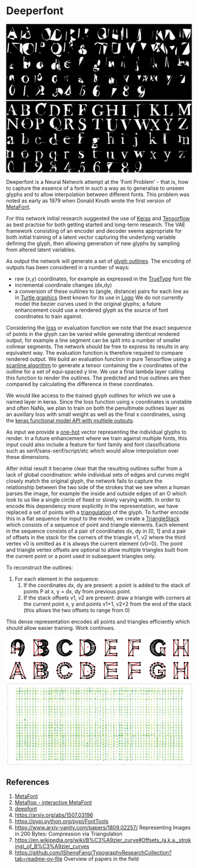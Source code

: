 # Deeperfont

![deep1](png/deep1.png)
![deep100](png/deep100.png)

Deeperfont is a Neural Network attempt at the 'Font Problem' - that is, how to capture the essence of a font in such a way as to generalise to unseen glyphs and to allow interpolation between different fonts.  This problem was noted as early as 1979 when Donald Knuth wrote the first version of [MetaFont](https://en.wikipedia.org/wiki/Metafont).

For this network initial research suggested the use of [Keras](https://keras.io/) and [Tensorflow](https://www.tensorflow.org/) as best practise for both getting started and long-term research.  The VAE framework consisting of an encoder and decoder seems appropriate for both initial training of a latent vector capturing the underlying variable defining the glyph, then allowing generation of new glyphs by sampling from altered latent variables.

As output the network will generate a set of [glyph outlines](https://en.wikipedia.org/wiki/Glyph).  The encoding of outputs has been considered in a number of ways: 
* raw (x,y) coordinates, for example as expressed in the [TrueType](https://en.wikipedia.org/wiki/TrueType) font file
* incremental coordinate changes (dx,dy)
* a conversion of these outlines to (angle, distance) pairs for each line as in [Turtle graphics](https://en.wikipedia.org/wiki/Turtle_graphics) (best known for its  use in [Logo](https://en.wikipedia.org/wiki/Logo_(programming_language).)  We do not currently model the bezier curves used in the original glyphs; a future enhancement could use a rendered glyph as the source of font coordinates to train against.

Considering the [loss](https://en.wikipedia.org/wiki/Loss_function) or evaluation function we note that the exact sequence of points in the glyph can be varied while generating identical rendered output, for example a line segment can be split into a number of smaller colinear segments.  The network should be free to express its results in any equivalent way.  The evaluation function is therefore required to compare rendered output.  We build an evaluation function in pure Tensorflow using a [scanline algorithm](https://en.wikipedia.org/wiki/Scanline_rendering) to generate a tensor containing the x coordinates of the outline for a set of equi-spaced y line. We use a final lambda layer calling this function to render the outlines.  The predicted and true outlines are then compared by calculating the difference in these coordinates.

We would like access to the trained glyph outlines for which we use a named layer in keras.  Since the loss function using x coordinates is unstable and often NaNs, we plan to train on both the penultimate outlines layer as an auxillary loss with small weight as well as the final x coordinates, using the [keras functional model API with multiple outputs](https://keras.io/getting-started/functional-api-guide/#multi-input-and-multi-output-models).

As input we provide a [one-hot](https://en.wikipedia.org/wiki/One-hot) vector representing the individual glyphs to render.  In a future enhancement where we train against multiple fonts, this input could also include a feature for font family and font classifications such as serif/sans-serif/script/etc which would allow interpolation over these dimensions.

After initial result it became clear that the resulting outlines suffer from a lack of global coordination: while individual sets of edges and curves might closely match the original glyph, the network fails to capture the relationship between the two side of the strokes that we see when a human parses the image, for example the inside and outside edges of an O which look to us like a single circle of fixed or slowly varying width.  In order to encode this dependency more explicitly in the representation, we have replaced a set of points with a [triangulation](deeperfont_tri_data_preparation.ipynb) of the glyph.  To further encode this in a flat sequence for input to the model, we create a [TriangleStack](TriangleStack.py) which consists of a sequence of point and triangle elements. Each element in the sequence consists of a pair of coordinates dx, dy in [0, 1]  and a pair of offsets in the stack for the corners of the triangle v1, v2 where the third vertex v0 is omitted as it is always the current element (v0=0).  The point and triangle vertex offsets are optional to allow multiple triangles built from the current point or a point used in subsequent triangles only.

To reconstruct the outlines:
1. For each element in the sequence: 
    1. If the coordinates dx, dy are present: a point is added to the stack of points P at x, y = dx, dy from previous point.
    1. If the stack offsets v1, v2 are present: draw a triangle with corners at the current point x, y and points v1+1, v2+2 from the end of the stack (this allows the two offsets to range from 0)

This dense representation encodes all points and triangles efficiently which should allow easier training.  Work continues.

![Triangles](tri/sans2-s.png)
![TriangleStack](tri/font26sans-col.png)

## References
1. [MetaFont](https://en.wikipedia.org/wiki/Metafont)
1. [Metaflop - interactive MetaFont](http://www.metaflop.com/modulator)
1. [deepfont](https://erikbern.com/2016/01/21/analyzing-50k-fonts-using-deep-neural-networks.html)
1. https://arxiv.org/abs/1507.03196
1. https://pypi.python.org/pypi/FontTools
1. https://www.arxiv-vanity.com/papers/1809.02257/ Representing Images in 200 Bytes: Compression via Triangulation
1. https://en.wikipedia.org/wiki/B%C3%A9zier_curve#Offsets_(a.k.a._stroking)_of_B%C3%A9zier_curves
1. https://github.com/IShengFang/TypographyResearchCollection?tab=readme-ov-file Overview of papers in the field


